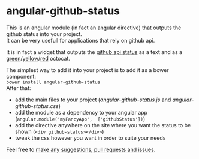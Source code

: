 angular-github-status
=====================

This is an angular module (in fact an angular directive) that outputs the github status into your project.  
It can be very usefull for applications that rely on github api.  

It is in fact a widget that outputs the [github api status](https://status.github.com/api/status.json) as a text and as a [green](http://developer.github.com/images/status-icon-good.png)/[yellow](http://developer.github.com/images/status-icon-minor.png)/[red](http://developer.github.com/images/status-icon-major.png) octocat.

The simplest way to add it into your project is to add it as a bower component:  
`bower install angular-github-status`  
After that:  
 
 * add the main files to your project (*angular-github-status.js* and *angular-github-status.css*)
 * add the module as a dependency to your angular app (`angular.module('myFancyApp',  ['githubStatus'])`)
 * add the directive anywhere on the site where you want the status to be shown (`<div github-status></div>`)
 * tweak the css however you want in order to suite your needs  

Feel free to [make any suggestions, pull requests and issues](https://github.com/gion/angular-github-status-directive/issues/new).
